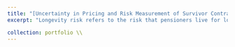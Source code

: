 ```yaml
---
title: "[Uncertainty in Pricing and Risk Measurement of Survivor Contracts](https://github.com/kenrickraymond/Longevity-Instrument-Pricing)"
excerpt: "Longevity risk refers to the risk that pensioners live for longer than pricing assumptions resulting in unanticipated losses for pension funds. While longevity risk is traditionally transferred through reinsurance, there is increasing interest in transferring this risk to capital markets through standardized securities such as survivor swaps. An issue arises because of the financial market for survivor-linked products is not as mature as traditional financial markets hence there is currently no consensus on the appropriate model for survival rates nor model for risk-neutral transformations. This project compares the behavior of four survivor models and eight premium principles and discusses the impact of these choices on the valuation of survivor swaps. <br/><br/> After discussing the valuation of survivor contracts, this paper goes further and present a framework for calculating risk metrics for the survivor contracts. Indeed, with the recent interest in standardized securities to transfer longevity risk, there is a need for financial institutions to evaluate possible losses to determine capital allocation in line with regulatory requirements (in this case, [Solvency II](https://ec.europa.eu/commission/presscorner/detail/el/MEMO_15_3120)). This project was accomplished early 2023 to mid 2024 using the programming language R. <br/><br/> A writing sample can be accessed [here](https://kenrickraymond.github.io/files/Risks_Journal_Submission.pdf)<br/>"

collection: portfolio \\
---
```

<!-- 
This is an item in your portfolio. It can be have images or nice text. If you name the file .md, it will be parsed as markdown. If you name the file .html, it will be parsed as HTML.  -->
